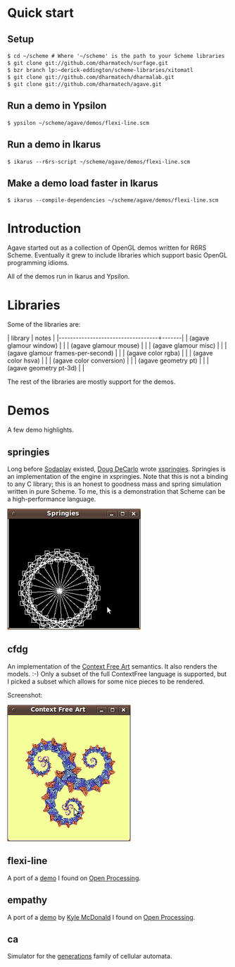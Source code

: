 # Quick start

## Setup

    $ cd ~/scheme # Where '~/scheme' is the path to your Scheme libraries
    $ git clone git://github.com/dharmatech/surfage.git
    $ bzr branch lp:~derick-eddington/scheme-libraries/xitomatl
    $ git clone git://github.com/dharmatech/dharmalab.git
    $ git clone git://github.com/dharmatech/agave.git

## Run a demo in Ypsilon

    $ ypsilon ~/scheme/agave/demos/flexi-line.scm

## Run a demo in Ikarus

    $ ikarus --r6rs-script ~/scheme/agave/demos/flexi-line.scm

## Make a demo load faster in Ikarus

    $ ikarus --compile-dependencies ~/scheme/agave/demos/flexi-line.scm

# Introduction

Agave started out as a collection of OpenGL demos written for R6RS
Scheme. Eventually it grew to include libraries which support basic
OpenGL programming idioms.

All of the demos run in Ikarus and Ypsilon.

# Libraries

Some of the libraries are:

| library                           | notes |
|-----------------------------------+-------|
| (agave glamour window)            |       |
| (agave glamour mouse)             |       |
| (agave glamour misc)              |       |
| (agave glamour frames-per-second) |       |
| (agave color rgba)                |       |
| (agave color hsva)                |       |
| (agave color conversion)          |       |
| (agave geometry pt)               |       |
| (agave geometry pt-3d)            |       |

The rest of the libraries are mostly support for the demos.

# Demos

A few demo highlights.

## springies

Long before [Sodaplay](http://sodaplay.com) existed, [Doug DeCarlo](http://www.cs.rutgers.edu/~decarlo/) wrote [xspringies](http://www.cs.rutgers.edu/~decarlo/software.html). Springies
is an implementation of the engine in xspringies. Note that this is
not a binding to any C library; this is an honest to goodness mass and
spring simulation written in pure Scheme. To me, this is a
demonstration that Scheme can be a high-performance language.

![](https://raw.githubusercontent.com/dharmatech/dharmatech.github.com/master/images/springies-belt-tire.png)

## cfdg

An implementation of the [Context Free Art](http://www.contextfreeart.org) semantics. It also renders
the models. :-) Only a subset of the full ContextFree language is
supported, but I picked a subset which allows for some nice pieces to
be rendered.

Screenshot:

![](https://raw.githubusercontent.com/dharmatech/dharmatech.github.com/master/images/cfdg-game1-turn6.png)

## flexi-line

A port of a [demo](http://www.openprocessing.org/visuals/?visualID=323) I found on [Open Processing](http://www.openprocessing.org).

## empathy

A port of a [demo](http://www.openprocessing.org/visuals/?visualID=1182) by [Kyle McDonald](http://www.openprocessing.org/portal/?userID=838) I found on [Open Processing](http://www.openprocessing.org).

## ca

Simulator for the [generations](http://www.mirekw.com/ca/rullex_gene.html) family of cellular automata.
